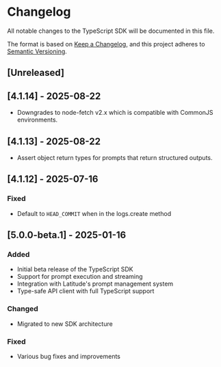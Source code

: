 # Changelog

All notable changes to the TypeScript SDK will be documented in this file.

The format is based on [Keep a Changelog](https://keepachangelog.com/en/1.0.0/),
and this project adheres to [Semantic Versioning](https://semver.org/spec/v2.0.0.html).

## [Unreleased]

## [4.1.14] - 2025-08-22

- Downgrades to node-fetch v2.x which is compatible with CommonJS environments.

## [4.1.13] - 2025-08-22

- Assert object return types for prompts that return structured outputs.

## [4.1.12] - 2025-07-16

### Fixed

- Default to `HEAD_COMMIT` when in the logs.create method

## [5.0.0-beta.1] - 2025-01-16

### Added

- Initial beta release of the TypeScript SDK
- Support for prompt execution and streaming
- Integration with Latitude's prompt management system
- Type-safe API client with full TypeScript support

### Changed

- Migrated to new SDK architecture

### Fixed

- Various bug fixes and improvements
